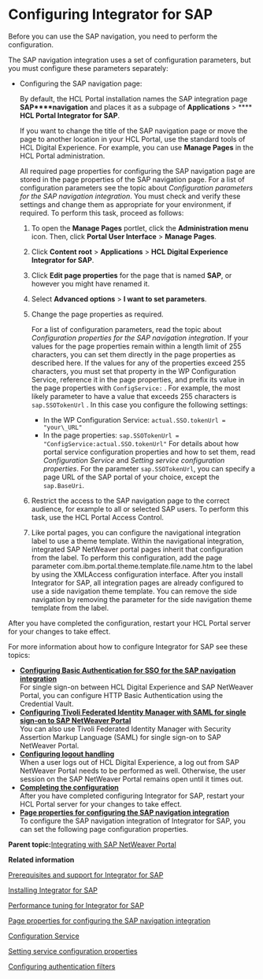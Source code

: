 # Configuring Integrator for SAP 

Before you can use the SAP navigation, you need to perform the configuration.

The SAP navigation integration uses a set of configuration parameters, but you must configure these parameters separately:

-   Configuring the SAP navigation page:

    By default, the HCL Portal installation names the SAP integration page **SAP****navigation** and places it as a subpage of **Applications** \> **** **HCL Portal Integrator for SAP**.

    If you want to change the title of the SAP navigation page or move the page to another location in your HCL Portal, use the standard tools of HCL Digital Experience. For example, you can use **Manage Pages** in the HCL Portal administration.

    All required page properties for configuring the SAP navigation page are stored in the page properties of the SAP navigation page. For a list of configuration parameters see the topic about *Configuration parameters for the SAP navigation integration*. You must check and verify these settings and change them as appropriate for your environment, if required. To perform this task, proceed as follows:

    1.  To open the **Manage Pages** portlet, click the **Administration menu** icon. Then, click **Portal User Interface** \> **Manage Pages**.

    2.  Click **Content root** \> **Applications** \> **HCL Digital Experience Integrator for SAP**.

    3.  Click **Edit page properties** for the page that is named **SAP**, or however you might have renamed it.

    4.  Select **Advanced options** \> **I want to set parameters**.

    5.  Change the page properties as required.

        For a list of configuration parameters, read the topic about *Configuration properties for the SAP navigation integration*. If your values for the page properties remain within a length limit of 255 characters, you can set them directly in the page properties as described here. If the values for any of the properties exceed 255 characters, you must set that property in the WP Configuration Service, reference it in the page properties, and prefix its value in the page properties with `ConfigService:` . For example, the most likely parameter to have a value that exceeds 255 characters is `sap.SSOTokenUrl` . In this case you configure the following settings:

        -   In the WP Configuration Service: `actual.SSO.tokenUrl = "your\_URL"`
        -   In the page properties: `sap.SSOTokenUrl = "ConfigService:actual.SSO.tokenUrl"`
        For details about how portal service configuration properties and how to set them, read *Configuration Service* and *Setting service configuration properties*. For the parameter `sap.SSOTokenUrl`, you can specify a page URL of the SAP portal of your choice, except the `sap.BaseUri`.

    6.  Restrict the access to the SAP navigation page to the correct audience, for example to all or selected SAP users. To perform this task, use the HCL Portal Access Control.

    7.  Like portal pages, you can configure the navigational integration label to use a theme template. Within the navigational integration, integrated SAP NetWeaver portal pages inherit that configuration from the label. To perform this configuration, add the page parameter com.ibm.portal.theme.template.file.name.htm to the label by using the XMLAccess configuration interface. After you install Integrator for SAP, all integration pages are already configured to use a side navigation theme template. You can remove the side navigation by removing the parameter for the side navigation theme template from the label.


After you have completed the configuration, restart your HCL Portal server for your changes to take effect.

For more information about how to configure Integrator for SAP see these topics:

-   **[Configuring Basic Authentication for SSO for the SAP navigation integration ](../admin-system/sap_int_cfg_basauth_sso_4nav.md)**  
For single sign-on between HCL Digital Experience and SAP NetWeaver Portal, you can configure HTTP Basic Authentication using the Credential Vault.
-   **[Configuring Tivoli Federated Identity Manager with SAML for single sign-on to SAP NetWeaver Portal ](../admin-system/sap_int_cfg_tfimsaml_sso.md)**  
You can also use Tivoli Federated Identity Manager with Security Assertion Markup Language \(SAML\) for single sign-on to SAP NetWeaver Portal.
-   **[Configuring logout handling ](../admin-system/sap_int_cfg_logout.md)**  
When a user logs out of HCL Digital Experience, a log out from SAP NetWeaver Portal needs to be performed as well. Otherwise, the user session on the SAP NetWeaver Portal remains open until it times out.
-   **[Completing the configuration ](../admin-system/sap_int_cfg_cmplt.md)**  
After you have completed configuring Integrator for SAP, restart your HCL Portal server for your changes to take effect.
-   **[Page properties for configuring the SAP navigation integration ](../admin-system/sap_int_cfg_parms_4nav.md)**  
To configure the SAP navigation integration of Integrator for SAP, you can set the following page configuration properties.

**Parent topic:**[Integrating with SAP NetWeaver Portal ](../admin-system/sap_int.md)

**Related information**  


[Prerequisites and support for Integrator for SAP ](../admin-system/sap_int_prereq_supp.md)

[Installing Integrator for SAP ](../admin-system/sap_int_instal.md)

[Performance tuning for Integrator for SAP ](../admin-system/sap_int_perf_tun.md)

[Page properties for configuring the SAP navigation integration ](../admin-system/sap_int_cfg_parms_4nav.md)

[Configuration Service ](../admin-system/srvcfgref_config.md)

[Setting service configuration properties ](../admin-system/adsetcfg.md)

[Configuring authentication filters ](../admin-system/adauthflt.md)

